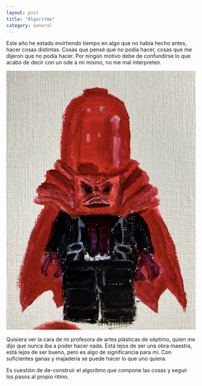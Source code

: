 ```yaml
---
layout: post
title: "Algoritmo"
category: General
---
```

Este año he estado invirtiendo tiempo en algo que no había hecho antes, hacer cosas distintas. Cosas que pensé que no podía hacer, cosas que me dijeron que no podía hacer. Por ningún motivo debe de confundirse lo que acabo de decir con un ode a mi mismo, no me mal interpreten.

![Red Hood](/images/up/redhood.jpeg)

Quisiera ver la cara de mi profesora de artes plásticas de séptimo, quien me dijo que nunca iba a poder hacer nada. Está lejos de ser una obra maestra, está lejos de ser bueno, pero es algo de significancia para mí. Con suficientes ganas y majadería se puede hacer lo que uno quiera. 

Es cuestión de de-construir el algoritmo que compone las cosas y seguir los pasos al propio ritmo.